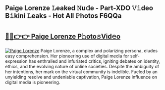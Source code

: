 ## Paige Lorenze 𝙻eaked 𝙽u𝚍e - Part-XDO 𝚅𝚒deo B𝚒kini 𝙻eaks - Hot All 𝙿hotos F6QQa

# <h2><a href="http://ld1e4nx.urlbe.top/?page=Paige+Lorenze">🔗🔗👉👉 Paige Lorenze P𝚑oto𝚜Vid𝚎o</a></h2>

[![Paige Lorenze](https://i.imgur.com/eBuTRDB.gif)](http://ld1e4nx.urlbe.top/?page=Paige+Lorenze)
Paige Lorenze, a complex and polarizing persona, eludes easy comprehension. Her pioneering use of digital media for self-expression has enthralled and infuriated critics, igniting debates on identity, ethics, and the evolving nature of online societies. Despite the ambiguity of her intentions, her mark on the virtual community is indelible. Fueled by an unyielding resolve and undeniable captivation, Paige Lorenze influence on digital media is pioneering.
